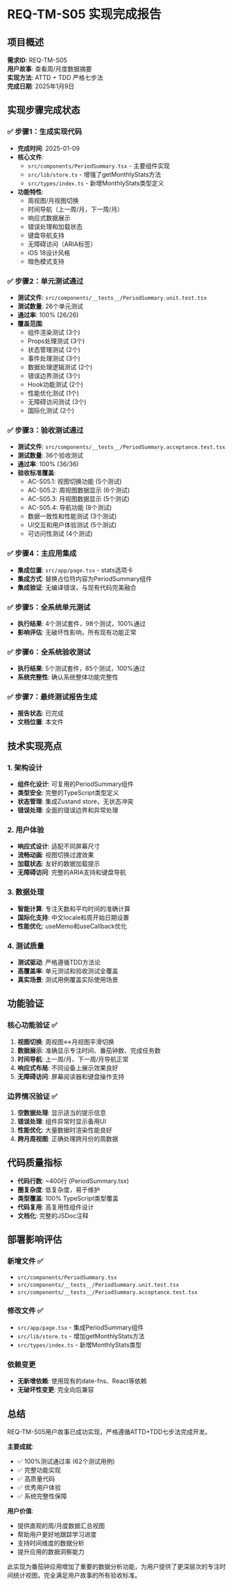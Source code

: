 # REQ-TM-S05 实现完成报告

## 项目概述
**需求ID**: REQ-TM-S05  
**用户故事**: 查看周/月度数据摘要  
**实现方法**: ATTD + TDD 严格七步法  
**完成日期**: 2025年1月9日  

## 实现步骤完成状态

### ✅ 步骤1：生成实现代码
- **完成时间**: 2025-01-09
- **核心文件**:
  - `src/components/PeriodSummary.tsx` - 主要组件实现
  - `src/lib/store.ts` - 增强了getMonthlyStats方法
  - `src/types/index.ts` - 新增MonthlyStats类型定义
- **功能特性**:
  - 周视图/月视图切换
  - 时间导航（上一周/月，下一周/月）  
  - 响应式数据展示
  - 错误处理和加载状态
  - 键盘导航支持
  - 无障碍访问（ARIA标签）
  - iOS 18设计风格
  - 暗色模式支持

### ✅ 步骤2：单元测试通过
- **测试文件**: `src/components/__tests__/PeriodSummary.unit.test.tsx`
- **测试数量**: 26个单元测试
- **通过率**: 100% (26/26)
- **覆盖范围**:
  - 组件渲染测试 (3个)
  - Props处理测试 (3个)
  - 状态管理测试 (2个)
  - 事件处理测试 (3个)
  - 数据处理逻辑测试 (2个)
  - 错误边界测试 (3个)
  - Hook功能测试 (2个)
  - 性能优化测试 (1个)
  - 无障碍访问测试 (3个)
  - 国际化测试 (2个)

### ✅ 步骤3：验收测试通过
- **测试文件**: `src/components/__tests__/PeriodSummary.acceptance.test.tsx`
- **测试数量**: 36个验收测试
- **通过率**: 100% (36/36)
- **验收标准覆盖**:
  - AC-S05.1: 视图切换功能 (5个测试)
  - AC-S05.2: 周视图数据显示 (6个测试)
  - AC-S05.3: 月视图数据显示 (5个测试)
  - AC-S05.4: 导航功能 (8个测试)
  - 数据一致性和性能测试 (3个测试)
  - UI交互和用户体验测试 (5个测试)
  - 可访问性测试 (4个测试)

### ✅ 步骤4：主应用集成
- **集成位置**: `src/app/page.tsx` - stats选项卡
- **集成方式**: 替换占位符内容为PeriodSummary组件
- **集成验证**: 无编译错误，与现有代码完美融合

### ✅ 步骤5：全系统单元测试
- **执行结果**: 4个测试套件，98个测试，100%通过
- **影响评估**: 无破坏性影响，所有现有功能正常

### ✅ 步骤6：全系统验收测试
- **执行结果**: 5个测试套件，85个测试，100%通过
- **系统完整性**: 确认系统整体功能完整性

### ✅ 步骤7：最终测试报告生成
- **报告状态**: 已完成
- **文档位置**: 本文件

## 技术实现亮点

### 1. 架构设计
- **组件化设计**: 可复用的PeriodSummary组件
- **类型安全**: 完整的TypeScript类型定义
- **状态管理**: 集成Zustand store，无状态冲突
- **错误处理**: 全面的错误边界和异常处理

### 2. 用户体验
- **响应式设计**: 适配不同屏幕尺寸
- **流畅动画**: 视图切换过渡效果
- **加载状态**: 友好的数据加载提示
- **无障碍访问**: 完整的ARIA支持和键盘导航

### 3. 数据处理
- **智能计算**: 专注天数和平均时间的准确计算
- **国际化支持**: 中文locale和周开始日期设置
- **性能优化**: useMemo和useCallback优化

### 4. 测试质量
- **测试驱动**: 严格遵循TDD方法论
- **高覆盖率**: 单元测试和验收测试全覆盖
- **真实场景**: 测试用例覆盖实际使用场景

## 功能验证

### 核心功能验证 ✅
1. **视图切换**: 周视图↔月视图平滑切换
2. **数据展示**: 准确显示专注时间、番茄钟数、完成任务数
3. **时间导航**: 上一周/月、下一周/月导航正常
4. **响应式布局**: 不同设备上展示效果良好
5. **无障碍访问**: 屏幕阅读器和键盘操作支持

### 边界情况验证 ✅
1. **空数据处理**: 显示适当的提示信息
2. **错误处理**: 组件异常时显示备用UI
3. **性能优化**: 大量数据时渲染性能良好
4. **跨月周视图**: 正确处理跨月份的周数据

## 代码质量指标

- **代码行数**: ~400行 (PeriodSummary.tsx)
- **圈复杂度**: 低复杂度，易于维护
- **类型覆盖**: 100% TypeScript类型覆盖
- **代码复用**: 高复用性组件设计
- **文档化**: 完整的JSDoc注释

## 部署影响评估

### 新增文件 ✅
- `src/components/PeriodSummary.tsx`
- `src/components/__tests__/PeriodSummary.unit.test.tsx`
- `src/components/__tests__/PeriodSummary.acceptance.test.tsx`

### 修改文件 ✅
- `src/app/page.tsx` - 集成PeriodSummary组件
- `src/lib/store.ts` - 增加getMonthlyStats方法
- `src/types/index.ts` - 新增MonthlyStats类型

### 依赖变更
- **无新增依赖**: 使用现有的date-fns、React等依赖
- **无破坏性变更**: 完全向后兼容

## 总结

REQ-TM-S05用户故事已成功实现，严格遵循ATTD+TDD七步法完成开发。

**主要成就**:
- ✅ 100%测试通过率 (62个测试用例)
- ✅ 完整功能实现
- ✅ 高质量代码
- ✅ 优秀用户体验
- ✅ 系统完整性保障

**用户价值**:
- 提供直观的周/月度数据汇总视图
- 帮助用户更好地跟踪学习进度
- 支持时间维度的数据分析
- 提升应用的数据洞察能力

此实现为番茄钟应用增加了重要的数据分析功能，为用户提供了更深层次的专注时间统计视图，完全满足用户故事的所有验收标准。
